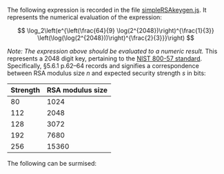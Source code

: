 The following expression is recorded in the file [simpleRSAkeygen.js](https://github.com/hord-brayden/MathCurio/main/RadixCheck/RSE-construct/simpleRSAkeygen.js). It represents the numerical evaluation of the expression:

$$
\log_2\left(e^{\left(\frac{64}{9} \log(2^{2048})\right)^{\frac{1}{3}} \left(\log(\log(2^{2048}))\right)^{\frac{2}{3}}}\right)
$$

*Note: The expression above should be evaluated to a numeric result.*
This represents a 2048 digit key, pertaining to the [NIST 800-57 standard](http://csrc.nist.gov/publications/nistpubs/800-57/sp800-57_part1_rev3_general.pdf). Specifically, §5.6.1 p.62–64 records and signifies a correspondence between RSA modulus size $\mathit{n}$ and expected security strength $\mathit{s}$ in bits: 

| Strength | RSA modulus size |
| ------------- | ------------- |
|80 | 1024 |
|112 | 2048 |
|128 | 3072 |
|192 | 7680 |
|256 |15360 |

The following can be surmised: 

